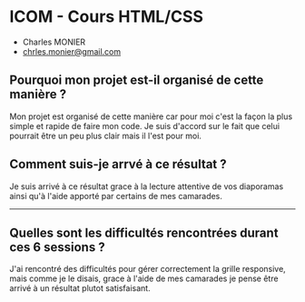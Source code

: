 # ICOM - Cours HTML/CSS #
* Charles MONIER
* chrles.monier@gmail.com

## Pourquoi mon projet est-il organisé de cette manière ?

Mon projet est organisé de cette manière car pour moi c'est la façon la plus simple et rapide de faire mon code. Je suis d'accord sur le fait que celui pourrait être un peu plus clair mais il l'est pour moi.

## Comment suis-je arrvé à ce résultat ?

Je suis arrivé à ce résultat grace à la lecture attentive de vos diaporamas ainsi qu'à l'aide apporté par certains de mes camarades.

---
## Quelles sont les difficultés rencontrées durant ces 6 sessions ?

J'ai rencontré des difficultés pour gérer correctement la grille responsive, mais comme je le disais, grace à l'aide de mes camarades je pense être arrivé à un résultat plutot satisfaisant.